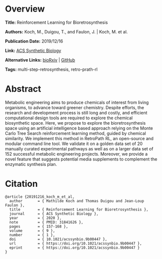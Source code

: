 # Overview
**Title:**
Reinforcement Learning for Bioretrosynthesis

**Authors:**
Koch, M., Duigou, T., and Faulon, J. |
Koch, M. et al.

**Publication Date:**
2019/12/16

**Link:**
[ACS Synthetic Biology](https://pubs.acs.org/doi/10.1021/acssynbio.9b00447)

**Alternative Links:**
[bioRxiv](https://www.biorxiv.org/content/10.1101/800474v3) |
[GitHub](https://github.com/brsynth/RetroPathRL)

**Tags:**
multi-step-retrosynthesis, retro-prath-rl


# Abstract
Metabolic engineering aims to produce chemicals of interest from living organisms, to advance toward greener chemistry.
Despite efforts, the research and development process is still long and costly, and efficient computational design tools are required to explore the chemical biosynthetic space.
Here, we propose to explore the bioretrosynthesis space using an artificial intelligence based approach relying on the Monte Carlo Tree Search reinforcement learning method, guided by chemical similarity.
We implement this method in RetroPath RL, an open-source and modular command line tool.
We validate it on a golden data set of 20 manually curated experimental pathways as well as on a larger data set of 152 successful metabolic engineering projects.
Moreover, we provide a novel feature that suggests potential media supplements to complement the enzymatic synthesis plan.


# Citation
```
@article {20191216_koch_m_et_al,
  author       = { Mathilde Koch and Thomas Duigou and Jean-Loup Faulon },
  title        = { Reinforcement Learning for Bioretrosynthesis },
  journal      = { ACS Synthetic Biology },
  year         = { 2020 },
  note         = { PMID: 31841626 },
  pages        = { 157-168 },
  volume       = { 9 },
  number       = { 1 },
  doi          = { 10.1021/acssynbio.9b00447 },
  url          = { https://doi.org/10.1021/acssynbio.9b00447 },
  eprint       = { https://doi.org/10.1021/acssynbio.9b00447 }
}
```
